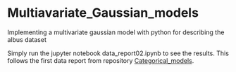# Multiavariate_Gaussian_models
Implementing a multivariate gaussian model with python for describing the albus dataset

Simply run the jupyter notebook data_report02.ipynb to see the results. This follows the first data report from repository [Categorical_models](https://github.com/mindpad/Categorical_models).
